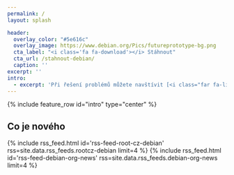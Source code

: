 ```yaml
---
permalink: /
layout: splash

header:
  overlay_color: "#5e616c"
  overlay_image: https://www.debian.org/Pics/futureprototype-bg.png
  cta_label: "<i class='fa fa-download'></i> Stáhnout"
  cta_url: /stahnout-debian/
  caption: ''
excerpt: ''
intro:
  - excerpt: 'Při řešení problémů můžete navštívit [<i class="far fa-life-ring"></i> naše fórum](https://forum.debian-linux.cz/).'
---
```


{% include feature_row id="intro" type="center" %}

## Co je nového

{% include rss_feed.html id='rss-feed-root-cz-debian' rss=site.data.rss_feeds.rootcz-debian limit=4 %}
{% include rss_feed.html id='rss-feed-debian-org-news' rss=site.data.rss_feeds.debian-org-news limit=4 %}
